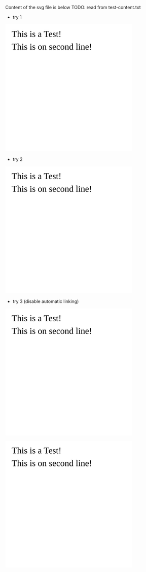 Content of the svg file is below
TODO: read from test-content.txt

*  try 1
<p><img src='test-svg.svg'></p>

* try 2

![](test-svg.svg)

* try 3 (disable automatic linking)

[![](test-svg.svg)](#)

<a href="#"> <img src="test-svg.svg" /> </a>
